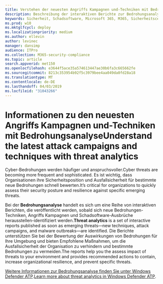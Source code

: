 ```yaml
---
title: Verstehen der neuesten Angriffs Kampagnen und-Techniken mit Bedrohungsanalyse
description: Beschreibung der interaktiven Berichte zur Bedrohungsanalyse
keywords: Sicherheit, Schadsoftware, Microsoft 365, M365, Sicherheitscenter, Bedrohungsanalyse, Windows Defender ATP, Cyber, Sicherheitshaltung, neue Bedrohungen
ms.prod: w10
ms.mktglfcycl: deploy
ms.localizationpriority: medium
ms.author: ellevin
author: levinec
manager: dansimp
audience: ITPro
ms.collection: M365-security-compliance
ms.topic: article
search.appverid: met150
ms.openlocfilehash: e3644f5ace35a574613447ae30b6fa3c665662fe
ms.sourcegitcommit: 8213c353954b92f5c3979bee4aa049da0fd28a18
ms.translationtype: MT
ms.contentlocale: de-DE
ms.lasthandoff: 04/03/2019
ms.locfileid: "31043266"
---
```

# <a name="understand-the-latest-attack-campaigns-and-techniques-with-threat-analytics"></a><span data-ttu-id="abb37-104">Informationen zu den neuesten Angriffs Kampagnen und-Techniken mit Bedrohungsanalyse</span><span class="sxs-lookup"><span data-stu-id="abb37-104">Understand the latest attack campaigns and techniques with threat analytics</span></span>

<span data-ttu-id="abb37-105">Cyber-Bedrohungen werden häufiger und anspruchsvoller.</span><span class="sxs-lookup"><span data-stu-id="abb37-105">Cyber threats are becoming more frequent and sophisticated.</span></span> <span data-ttu-id="abb37-106">Es ist wichtig, dass Organisationen ihre Sicherheitsposition und Ausfallsicherheit für bestimmte neue Bedrohungen schnell bewerten.</span><span class="sxs-lookup"><span data-stu-id="abb37-106">It’s critical for organizations to quickly assess their security posture and resilience against specific emerging threats.</span></span>

<span data-ttu-id="abb37-107">Bei der **Bedrohungsanalyse** handelt es sich um eine Reihe von interaktiven Berichten, die veröffentlicht werden, sobald sich neue Bedrohungen-Techniken, Angriffs Kampagnen und Schadsoftware-Ausbrüche herausstellen-identifiziert werden.</span><span class="sxs-lookup"><span data-stu-id="abb37-107">**Threat analytics** is a set of interactive reports published as soon as emerging threats—new techniques, attack campaigns, and malware outbreaks—are identified.</span></span> <span data-ttu-id="abb37-108">Die Berichte unterstützen Sie bei der Bewertung der Auswirkungen von Bedrohungen für Ihre Umgebung und bieten Empfohlene Maßnahmen, um die Ausfallsicherheit der Organisation zu verhindern und bestimmte Bedrohungen zu vermeiden.</span><span class="sxs-lookup"><span data-stu-id="abb37-108">The reports help you the assess impact of threats to your environment and provides recommended actions to contain, increase organizational resilience, and prevent specific threats.</span></span>

<span data-ttu-id="abb37-109">[Weitere Informationen zur Bedrohungsanalyse finden Sie unter Windows Defender ATP](https://docs.microsoft.com/en-us/windows/security/threat-protection/windows-defender-atp/threat-analytics).</span><span class="sxs-lookup"><span data-stu-id="abb37-109">[Learn more about threat analytics in Windows Defender ATP](https://docs.microsoft.com/en-us/windows/security/threat-protection/windows-defender-atp/threat-analytics).</span></span>  
